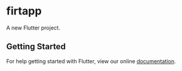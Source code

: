 # firtapp

A new Flutter project.

## Getting Started

For help getting started with Flutter, view our online
[documentation](https://flutter.io/).
